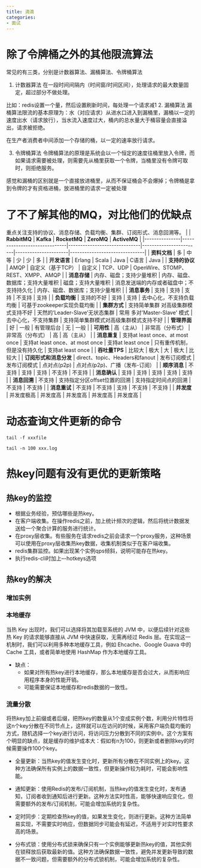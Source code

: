 ```yaml
---
title: 滴滴
categories: 
- 面试
---
```


# 除了令牌桶之外的其他限流算法

常见的有三类，分别是计数器算法、漏桶算法、令牌桶算法

1. 计数器算法
在一段时间间隔内（时间窗/时间区间），处理请求的最大数量固定，超过部分不做处理。

比如：redis设置一个量，然后设置刷新时间，每处理一个请求减1
2. 漏桶算法
漏桶算法限流的基本原理为：水（对应请求）从进水口进入到漏桶里，漏桶以一定的速度出水（请求放行），当水流入速度过大，桶内的总水量大于桶容量会直接溢出，请求被拒绝。

在生产者消费者中间添加一个存储的桶，以一定的速率放行请求。

3. 令牌桶算法
令牌桶算法的原理是系统会以一个恒定的速度往桶里放入令牌，而如果请求需要被处理，则需要先从桶里获取一个令牌，当桶里没有令牌可取时，则拒绝服务。

感觉和漏桶的区别就是一个直接放进桶里，从而不保证桶会不会爆掉；令牌桶是拿到令牌的才有资格进桶，放进桶里的请求一定被处理

# 了不了解其他的MQ，对比他们的优缺点

重点关注支持的协议、消息存储、负载均衡、集群、订阅形式、消息回溯等。
|         | **RabbitMQ**                 | **Kafka**                    | **RocketMQ**           | **ZeroMQ**           | **ActiveMQ**                  |
|---------------|------------------------------|------------------------------|------------------------|----------------------|-------------------------------|
| **资料文档**      | 多                            | 中等                           | 少                      | 少                    | 多                             |
| **开发语言**      | Erlang                       | Scala                        | Java                   | C语言                  | Java                          |
| **支持的协议**     | AMQP                         | 自定义（基于TCP）                   | 自定义                    | TCP、UDP              | OpenWire、STOMP、REST、XMPP、AMQP |
| **消息存储**      | 内存、磁盘；支持少量堆积                 | 内存、磁盘、数据库；支持大量堆积             | 磁盘；支持大量堆积              | 消息发送端的内存或者磁盘中；不支持持久化 | 内存、磁盘、数据库；支持少量堆积              |
| **消息事务**      | 支持                           | 支持                           | 支持                     | 不支持                  | 支持                            |
| **负载均衡**      | 支持的不好                        | 支持                           | 支持                     | 去中心化，不支持负载均衡         | 可基于zookeeper实现负载均衡            |
| **集群方式**      | 支持简单集群 对高级集群模式支持不好           | 天然的‘Leader-Slave’无状态集群       | 常用 多对'Master-Slave' 模式 | 去中心化，不支持集群           | 支持简单集群模式对高级集群模式支持不好           |
| **管理界面**      | 好                            | 一般                           | 有管理后台                  | 无                    | 一般                            |
| **可用性**       | 高（主从）                        | 非常高（分布式）                     | 非常高（分布式）               | 高                    | 高（主从）                         |
| **消息重复**      | 支持at least once、at most once | 支持at least once、at most once | 支持at least once        | 只有重传机制，但是没有持久化       | 支持at least once               |
| **吞吐量TPS**    | 比较大                          | 极大                           | 大                      | 极大                   | 比较大                           |
| **订阅形式和消息分发** | direct、topic、Headers和fanout  | 发布订阅模式                       | 发布订阅模式                 | 点对点(p2p)             | 点对点(p2p)、广播（发布-订阅）            |
| **顺序消息**      | 不支持                          | 支持                           | 支持                     | 不支持                  | 不支持                           |
| **消息确认**      | 支持                           | 支持                           | 支持                     | 支持                   | 支持                            |
| **消息回溯**      | 不支持                          | 支持指定分区offset位置的回溯            | 支持指定时间点的回溯             | 不支持                  | 不支持                           |
| **消息重试**      | 不支持                          | 不支持                          | 支持                     | 不支持                  | 不支持                           |
| **并发度**       | 并发度极高                        | 并发度高                         | 并发度高                   | 并发度高                 | 并发度高                          |


# 动态查询文件更新的命令
`tail -f xxxfile`

`tail -n 100 xxx.log`

# 热key问题有没有更优的更新策略
## 热key的监控
+ 根据业务经验，预估哪些是热key。
+ 在客户端收集。在操作redis之前，加上统计频次的逻辑，然后将统计数据发送给一个聚合计算的服务进行统计。
+ 在proxy层收集。有些服务在请求redis之前会请求一个proxy服务，这种场景可以使用在proxy层收集热key数据，收集机制类似于在客户端收集。
+ redis集群监控。如果出现某个实例qps倾斜，说明可能存在热key。
+ 执行redis-cli时加上–-hotkeys选项

## 热key的解决
### 增加实例

### 本地缓存

当热 Key 出现时，我们可以选择将其加载至系统的 JVM 中，以便后续针对这些热 Key 的请求能够直接从 JVM 中快速获取，无需再经过 Redis 层。在实现这一机制时，我们可以利用多种本地缓存工具，例如 Ehcache、Google Guava 中的 Cache 工具，或者简单地使用 HashMap 作为本地缓存工具。

+ 缺点：
    - 如果对所有热key进行本地缓存，那么本地缓存是否会过大，从而影响应用程序本身的性能开销。
    - 可能需要保证本地缓存和redis数据的一致性。

### 流量分散

将热key加上前缀或者后缀，把热key的数量从1个变成实例个数，利用分片特性将这n个key分散在不同节点上，这样就可以在访问的时候，采用客户端负载均衡的方式，随机选择一个key进行访问，将访问压力分散到不同的实例中。这个方案有个明显的缺点，就是缓存的维护成本大：假如有n为100，则更新或者删除key的时候需要操作100个key。

+ 全量更新：当热key的值发生变化时，更新所有分散在不同实例上的key。这种方法确保所有实例上的数据一致性，但更新操作较为耗时，可能会影响性能。

+ 通知更新：使用Redis的发布/订阅机制，当热key的值发生变化时，发布通知，订阅者收到通知后进行更新。这种方法实时性高，能够快速响应变化，但需要额外的发布/订阅机制，可能会增加系统的复杂性。

+ 定时同步：定期检查热key的值，如果发生变化，则进行更新。这种方法简单易实现，不需要实时响应，但数据同步可能会有延迟，不适用于对实时性要求高的场景。

+ 分布式锁：使用分布式锁来确保只有一个实例能够更新热key的值，其他实例在锁释放后获取最新的值。这种方法确保数据一致性，避免并发更新导致的数据不一致问题，但需要额外的分布式锁机制，可能会增加系统的复杂性。

